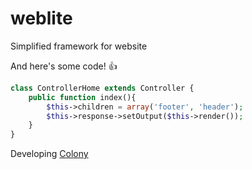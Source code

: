 # weblite

Simplified framework for website

And here's some code! :+1:

```php
class ControllerHome extends Controller {
    public function index(){
        $this->children = array('footer', 'header');
        $this->response->setOutput($this->render());
    }
}
```

Developing [Colony](http://koloni.com.tr)


